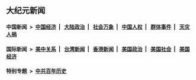 ## 大纪元新闻

#### 中国新闻 &nbsp;>&nbsp; [中国经济](indexes/ncid283/README.md?10250845) &nbsp;| &nbsp; [大陆政治](indexes/ncid277/README.md?10250845) &nbsp;| &nbsp; [社会万象](indexes/ncid282/README.md?10250845) &nbsp;| &nbsp; [中国人权](indexes/ncid278/README.md?10250845) &nbsp;| &nbsp; [群体事件](indexes/ncid279/README.md?10250845) &nbsp;| &nbsp; [天灾人祸](indexes/ncid280/README.md?10250845)

#### 国际新闻 &nbsp;>&nbsp; [美中关系](indexes/nf1412576/README.md?10250845) &nbsp;| &nbsp; [台湾新闻](indexes/ncid1349361/README.md?10250845) &nbsp;| &nbsp; [香港新闻](indexes/ncid1349362/README.md?10250845) &nbsp;| &nbsp; [美国政治](indexes/ncid1078159/README.md?10250845) &nbsp;| &nbsp; [美国社会](indexes/ncid1078160/README.md?10250845) &nbsp;| &nbsp; [美国经济](indexes/ncid1078158/README.md?10250845)

#### 特别专题 &nbsp;>&nbsp; [中共百年历史](https://github.com/easy2view/epoch-special/blob/master/README.md?10250845)  
